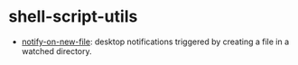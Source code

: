 # shell-script-utils

* [notify-on-new-file](notify-on-new-file.sh): desktop notifications triggered by creating a file in a watched directory.

